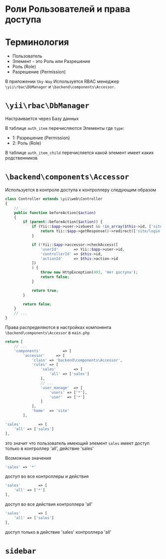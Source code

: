 Роли Рользователей и права доступа
==================================

# Терминология

- Пользователь
- Элемент - это Роль или Разрешение
- Роль (Role)
- Разрешение (Permission)

В приложении `Sky-Way` Используется RBAC менеджер `\yii\rbac\DbManager` и `\backend\components\Accessor`.

# `\yii\rbac\DbManager`
Настраивается через Базу данных

В таблице `auth_item` перечисляются Элементы
где `type`:
- 1: Разрешение (Permission)
- 2: Роль (Role)

В таблице `auth_item_child` перечисляется какой элемент имеет каких родственников

# `\backend\components\Accessor`

Используется в контроле доступа к контроллеру следующим образом

```php
class Controller extends \yii\web\Controller
{
    // ...
    public function beforeAction($action)
    {
        if (parent::beforeAction($action)) {
            if (Yii::$app->user->isGuest && !in_array($this->id, ['site'])) {
                return Yii::$app->getResponse()->redirect(['site/login']);
            }

            if (!Yii::$app->accessor->checkAccess([
                'userId'       => Yii::$app->user->id,
                'controllerId' => $this->id,
                'actionId'     => $this->action->id
            ])
            ) {
                throw new HttpException(403, 'Нет доступа');
                return false;
            }

            return true;
        }

        return false;
    }
    // ...
}
```

Права распределяются в настройках компонента `\backend\components\Accessor` в `main.php`

```php
return [
    // ...
    'components'          => [
        'accessor'     => [
            'class' => 'backend\components\Accessor',
            'rules' => [
                'sales'        => [
                    'all' => ['sales']
                ],
                // ...
                'user_manage'  => [
                    'users' => ['*'],
                    'user'  => ['*']
                ]
            ],
            'home'  => 'site'
        ],

```

```php
'sales'        => [
    'all' => ['sales']
],
```

это значит что пользователь имеющий элемент `sales`
имеет доступ только в контроллер 'all', действие 'sales'

Возможные значения

```php
'sales' => '*'
```
доступ во все контроллеры и действия

```php
'sales'        => [
    'all' => ['*']
],
```
доступ во все действия контроллера 'all'

```php
'sales'        => [
    'all' => ['sales']
],
```
доступ только в действие 'sales' контроллера 'all'

# `sidebar`





